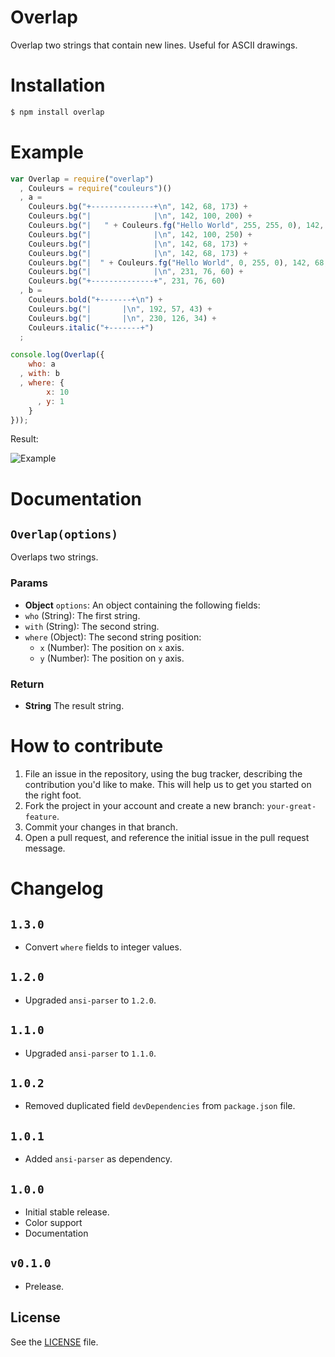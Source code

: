 Overlap
=======
Overlap two strings that contain new lines. Useful for ASCII drawings.

# Installation

```sh
$ npm install overlap
```

# Example
```js
var Overlap = require("overlap")
  , Couleurs = require("couleurs")()
  , a =
    Couleurs.bg("+--------------+\n", 142, 68, 173) +
    Couleurs.bg("|              |\n", 142, 100, 200) +
    Couleurs.bg("|   " + Couleurs.fg("Hello World", 255, 255, 0), 142, 68, 173) + "  |\n" +
    Couleurs.bg("|              |\n", 142, 100, 250) +
    Couleurs.bg("|              |\n", 142, 68, 173) +
    Couleurs.bg("|              |\n", 142, 68, 173) +
    Couleurs.bg("|  " + Couleurs.fg("Hello World", 0, 255, 0), 142, 68, 173) + Couleurs.bg(" |\n", 142, 68, 173) +
    Couleurs.bg("|              |\n", 231, 76, 60) +
    Couleurs.bg("+--------------+", 231, 76, 60)
  , b =
    Couleurs.bold("+-------+\n") +
    Couleurs.bg("|       |\n", 192, 57, 43) +
    Couleurs.bg("|       |\n", 230, 126, 34) +
    Couleurs.italic("+-------+")
  ;

console.log(Overlap({
    who: a
  , with: b
  , where: {
        x: 10
      , y: 1
    }
}));
```

Result:

![Example](http://i.imgur.com/B9OaFHD.png)

# Documentation
## `Overlap(options)`
Overlaps two strings.

### Params
- **Object** `options`: An object containing the following fields:
 - `who` (String): The first string.
 - `with` (String): The second string.
 - `where` (Object): The second string position:
    - `x` (Number): The position on `x` axis.
    - `y` (Number): The position on `y` axis.

### Return
- **String** The result string.

# How to contribute
1. File an issue in the repository, using the bug tracker, describing the
   contribution you'd like to make. This will help us to get you started on the
   right foot.
2. Fork the project in your account and create a new branch:
   `your-great-feature`.
3. Commit your changes in that branch.
4. Open a pull request, and reference the initial issue in the pull request
   message.


# Changelog
## `1.3.0`
 - Convert `where` fields to integer values.

## `1.2.0`
 - Upgraded `ansi-parser` to `1.2.0`.

## `1.1.0`
 - Upgraded `ansi-parser` to `1.1.0`.

## `1.0.2`
 - Removed duplicated field `devDependencies` from `package.json` file.

## `1.0.1`
 - Added `ansi-parser` as dependency.

## `1.0.0`
 - Initial stable release.
 - Color support
 - Documentation

## `v0.1.0`
 - Prelease.

## License
See the [LICENSE](./LICENSE) file.
